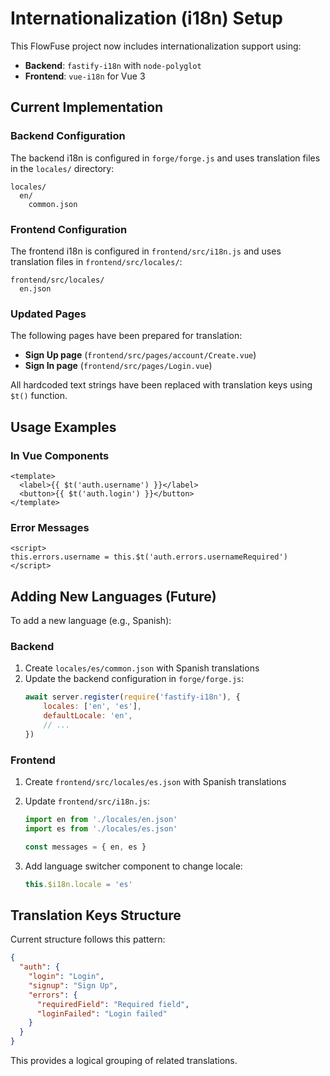 # Internationalization (i18n) Setup

This FlowFuse project now includes internationalization support using:

- **Backend**: `fastify-i18n` with `node-polyglot`
- **Frontend**: `vue-i18n` for Vue 3

## Current Implementation

### Backend Configuration

The backend i18n is configured in `forge/forge.js` and uses translation files in the `locales/` directory:

```
locales/
  en/
    common.json
```

### Frontend Configuration

The frontend i18n is configured in `frontend/src/i18n.js` and uses translation files in `frontend/src/locales/`:

```
frontend/src/locales/
  en.json
```

### Updated Pages

The following pages have been prepared for translation:

- **Sign Up page** (`frontend/src/pages/account/Create.vue`)
- **Sign In page** (`frontend/src/pages/Login.vue`)

All hardcoded text strings have been replaced with translation keys using `$t()` function.

## Usage Examples

### In Vue Components

```vue
<template>
  <label>{{ $t('auth.username') }}</label>
  <button>{{ $t('auth.login') }}</button>
</template>
```

### Error Messages

```vue
<script>
this.errors.username = this.$t('auth.errors.usernameRequired')
</script>
```

## Adding New Languages (Future)

To add a new language (e.g., Spanish):

### Backend

1. Create `locales/es/common.json` with Spanish translations
2. Update the backend configuration in `forge/forge.js`:
   ```js
   await server.register(require('fastify-i18n'), {
       locales: ['en', 'es'],
       defaultLocale: 'en',
       // ...
   })
   ```

### Frontend

1. Create `frontend/src/locales/es.json` with Spanish translations
2. Update `frontend/src/i18n.js`:
   ```js
   import en from './locales/en.json'
   import es from './locales/es.json'

   const messages = { en, es }
   ```

3. Add language switcher component to change locale:
   ```js
   this.$i18n.locale = 'es'
   ```

## Translation Keys Structure

Current structure follows this pattern:

```json
{
  "auth": {
    "login": "Login",
    "signup": "Sign Up",
    "errors": {
      "requiredField": "Required field",
      "loginFailed": "Login failed"
    }
  }
}
```

This provides a logical grouping of related translations.